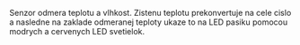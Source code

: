 Senzor odmera teplotu a vlhkost. Zistenu teplotu prekonvertuje na cele cislo a nasledne na zaklade odmeranej teploty ukaze to na LED pasiku pomocou modrych a cervenych LED svetielok. 
